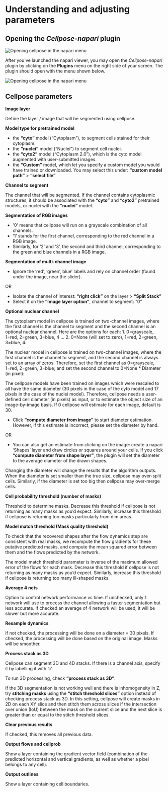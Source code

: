 # Understanding and adjusting parameters

## Opening the *Cellpose-napari* plugin

![Opening cellpose in the napari menu](images/cellpose1.png)

After you've launched the napari viewer, you may open the *Cellpose-napari* plugin by clicking on the **Plugins** menu on the right side of your screen. The plugin should open with the menu shown below.

![Opening cellpose in the napari menu](images/cellpose2.png)

## Cellpose parameters

**Image layer**

Define the layer / image that will be segmented using cellpose.

**Model type for pretrained model** 
* the **“cyto”** model (“Cytoplasm”), to segment cells stained for their cytoplasm.
* the **“nuclei”** model (“Nuclei”) to segment cell nuclei.
* the **“cyto2”** model (“Cytoplasm 2.0”), which is the cyto model augmented with user-submitted images.
* the **“Custom”** model, which let you specify a custom model you would have trained or downloaded. You may select this under: **“custom model path”** > **“select file”**

**Channel to segment** 

The channel that will be segmented. If the channel contains cytoplasmic structures, it should be associated with the **“cyto”** and **“cyto2”** pretrained models, or nuclei with the **“nuclei”** model. 
   
**Segmentation of RGB images** 
* '0’ means that cellpose will run on a grayscale combination of all channels.
* ‘1’ stands for the first channel, corresponding to the red channel in a RGB image.
* Similarly, for ‘2’ and ‘3’, the second and third channel, corresponding to the green and blue channels in a RGB image.

**Segmentation of multi-channel image**
* Ignore the ‘red’, ‘green’, blue’ labels and rely on channel order (found under the image, near the slider).

OR

* Isolate the channel of interest: **“right click”** on the layer > **“Split Stack”** 
* Select it on the **“Image layer option”**, channel to segment: “0”
    
**Optional nuclear channel**

The cytoplasm model in cellpose is trained on two-channel images, where the first channel is the channel to segment and the second channel is an optional nuclear channel. Here are the options for each: 1. 0=grayscale, 1=red, 2=green, 3=blue, 4 … 2. 0=None (will set to zero), 1=red, 2=green, 3=blue, 4.

The nuclear model in cellpose is trained on two-channel images, where the first channel is the channel to segment, and the second channel is always set to an array of zeros. Therefore, set the first channel as 0=grayscale, 1=red, 2=green, 3=blue; and set the second channel to 0=None
    * Diameter (in pixel):
    
The cellpose models have been trained on images which were rescaled to all have the same diameter (30 pixels in the case of the cyto model and 17 pixels in the case of the nuclei model). Therefore, cellpose needs a user-defined cell diameter (in pixels) as input, or to estimate the object size of an image-by-image basis. If 0 cellpose will estimate for each image, default is 30.

* Click **“compute diameter from image”** to start diameter estimation. However, if this estimate is incorrect, please set the diameter by hand.

OR

* You can also get an estimate from clicking on the image: create a napari ‘Shapes’ layer and draw circles or squares around your cells. If you click **“compute diameter from shape layer”**, the plugin will set the diameter to the average diameter of the drawn shapes.

Changing the diameter will change the results that the algorithm outputs. When the diameter is set smaller than the true size, cellpose may over-split cells. Similarly, if the diameter is set too big then cellpose may over-merge cells.

**Cell probability threshold (number of masks)** 

Threshold to determine masks. Decrease this threshold if cellpose is not returning as many masks as you’d expect. Similarly, increase this threshold if cellpose is returning too masks particularly from dim areas.

**Model match threshold (Mask quality threshold)** 

To check that the recovered shapes after the flow dynamics step are consistent with real masks, we recompute the flow gradients for these putative predicted masks, and compute the mean squared error between them and the flows predicted by the network.

The model match threshold parameter is inverse of the maximum allowed error of the flows for each mask. Decrease this threshold if cellpose is not returning as many masks as you’d expect. Similarly, increase this threshold if cellpose is returning too many ill-shaped masks.

**Average 4 nets**

Option to control network performance vs time. If unchecked, only 1 network will use to process the channel allowing a faster segmentation but less accurate. If checked  an average of 4 network will be used, it will be slower but more accurate.

**Resample dynamics**

If not checked, the processing will be done on a diameter = 30 pixels. If checked, the processing will be done based on the original image. Masks will be smoother.

**Process stack as 3D**

Cellpose can segment 3D and 4D stacks. If there is a channel axis, specify it by labelling it with ‘c’.

To run 3D processing, check **“process stack as 3D”**.

If the 3D segmentation is not working well and there is inhomogeneity in Z, try **stitching masks** using the **“stitch threshold slices”** option instead of checking process stack as 3D. In this setting, cellpose will create masks in 2D on each XY slice and then stitch them across slices if the intersection over union (IoU) between the mask on the current slice and the next slice is greater than or equal to the stitch threshold slices.

**Clear previous results** 

If checked, this removes all previous data.

**Output flows and cellprob** 

Show a layer containing the gradient vector field (combination of the predicted horizontal and vertical gradients, as well as whether a pixel belongs to any cell).

**Output outlines**

Show a layer containing cell boundaries.
